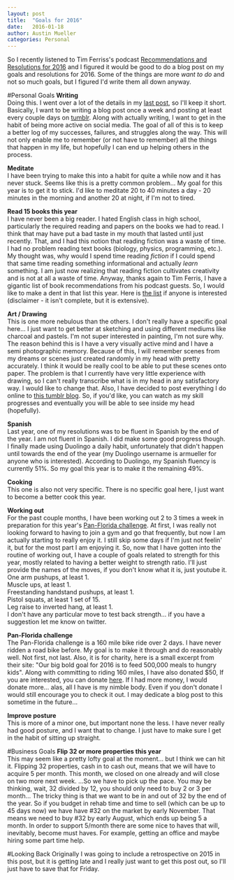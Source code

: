 ```yaml
---
layout: post
title:  "Goals for 2016"
date:   2016-01-18
author: Austin Mueller
categories: Personal
---
```

So I recently listened to Tim Ferriss's podcast [Recommendations and Resolutions for 2016](http://fourhourworkweek.com/2016/01/03/new-years-resolutions/) and I figured it would be good to do a blog post on my goals and resolutions for 2016.  Some of the things are more *want to do* and not so much goals, but I figured I'd write them all down anyway.

#Personal Goals
**Writing**<br>
Doing this.  I went over a lot of the details in my [last post](http://armueller.github.io/2016/01/08/so-i-can-remember-me.html), so I'll keep it short.  Basically, I want to be writing a blog post once a week and posting at least every couple days on [tumblr](https://www.tumblr.com/blog/armueller-life).  Along with actually writing, I want to get in the habit of being more active on social media.  The goal of all of this is to keep a better log of my successes, failures, and struggles along the way.  This will not only enable me to remember (or not have to remember) all the things that happen in my life, but hopefully I can end up helping others in the process.

**Meditate**<br>
I have been trying to make this into a habit for quite a while now and it has never stuck.  Seems like this is a pretty common problem... My goal for this year is to get it to stick.  I'd like to meditate 20 to 40 minutes a day - 20 minutes in the morning and another 20 at night, if I'm not to tired.

**Read 15 books this year**<br>
I have never been a big reader.  I hated English class in high school, particularly the required reading and papers on the books we had to read.  I think that may have put a bad taste in my mouth that lasted until just recently.  That, and I had this notion that reading fiction was a waste of time.  I had no problem reading text books (biology, physics, programming, etc.).  My thought was, why would I spend time reading *fiction* if I could spend that same time reading something informational and actually *learn* something.  I am just now realizing that reading fiction cultivates creativity and is not at all a waste of time.  Anyway, thanks again to Tim Ferris, I have a gigantic list of book recommendations from his podcast guests.  So, I would like to make a dent in that list this year.  Here is [the list](http://www.amazon.com/gp/registry/wishlist/38VPJIBU9T3JO) if anyone is interested (disclaimer - it isn't complete, but it is extensive).

**Art / Drawing**<br>
This is one more nebulous than the others.  I don't really have a specific goal here... I just want to get better at sketching and using different mediums like charcoal and pastels.  I'm not super interested in painting, I'm not sure why.  The reason behind this is I have a very visually active mind and I have a semi photographic memory.  Because of this, I will remember scenes from my dreams or scenes just created randomly in my head with pretty accurately.  I think it would be really cool to be able to put these scenes onto paper.  The problem is that I currently have very little experience with drawing, so I can't really transcribe what is in my head in any satisfactory way.  I would like to change that.  Also, I have decided to post everything I do online to [this tumblr blog](https://www.tumblr.com/blog/armueller-vsoc).  So, if you'd like, you can watch as my skill progresses and eventually you will be able to see inside my head (hopefully).

**Spanish**<br>
Last year, one of my resolutions was to be fluent in Spanish by the end of the year.  I am not fluent in Spanish.  I did make some good progress though.  I finally made using Duolingo a daily habit, unfortunately that didn't happen until towards the end of the year (my Duolingo username is armueller for anyone who is interested).  According to Duolingo, my Spanish fluency is currently 51%.  So my goal this year is to make it the remaining 49%.

**Cooking**<br>
This one is also not very specific.  There is no specific goal here, I just want to become a better cook this year.

**Working out**<br>
For the past couple months, I have been working out 2 to 3 times a week in preparation for this year's [Pan-Florida challenge](http://www.panfloridachallenge.org/).  At first, I was really not looking forward to having to join a gym and go that frequently, but now I am actually starting to really enjoy it.  I still skip some days if I'm just not feelin' it, but for the most part I am enjoying it.  So, now that I have gotten into the routine of working out, I have a couple of goals related to strength for this year, mostly related to having a better weight to strength ratio.  I'll just provide the names of the moves, if you don't know what it is, just youtube it.<br>
One arm pushups, at least 1.<br>
Muscle ups, at least 1.<br>
Freestanding handstand pushups, at least 1.<br>
Pistol squats, at least 1 set of 15.<br>
Leg raise to inverted hang, at least 1.<br>
I don't have any particular move to test back strength... if you have a suggestion let me know on twitter.

**Pan-Florida challenge**<br>
The Pan-Florida challenge is a 160 mile bike ride over 2 days.  I have never ridden a road bike before.  My goal is to make it through and do reasonably well.  Not first, not last.  Also, it is for charity, here is a small excerpt from their site: "Our big bold goal for 2016 is to feed 500,000 meals to hungry kids". Along with committing to riding 160 miles, I have also donated $50, If you are interested, you can donate [here](http://panfloridachallenge.racepartner.com/Fundraising/armueller).  If I had more money, I would donate more... alas, all I have is my nimble body.  Even if you don't donate I would still encourage you to check it out.  I may dedicate a blog post to this sometime in the future...

**Improve posture**<br>
This is more of a minor one, but important none the less.  I have never really had good posture, and I want that to change.  I just have to make sure I get in the habit of sitting up straight.

#Business Goals
**Flip 32 or more properties this year**<br>
This may seem like a pretty lofty goal at the moment... but I think we can hit it.  Flipping 32 properties, cash in to cash out, means that we will have to acquire 5 per month.  This month, we closed on one already and will close on two more next week.  ...So we have to pick up the pace.  You may be thinking, wait, 32 divided by 12, you should only need to buy 2 or 3 per month...  The tricky thing is that we want to be in and out of 32 by the end of the year.  So if you budget in rehab time and time to sell (which can be up to 45 days now) we have have #32 on the market by early November.  That means we need to buy #32 by early August, which ends up being 5 a month.  In order to support 5/month there are some nice to haves that will, inevitably, become must haves.  For example, getting an office and maybe hiring some part time help.

#Looking Back
Originally I was going to include a retrospective on 2015 in this post, but it is getting late and I really just want to get this post out, so I'll just have to save that for Friday.

